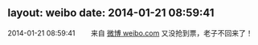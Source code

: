 layout: weibo
date: 2014-01-21 08:59:41
---
2014-01-21 08:59:41  &nbsp;&nbsp;&nbsp;&nbsp;&nbsp;&nbsp; 来自 <a href="http://weibo.com/" rel="nofollow">微博 weibo.com</a>
又没抢到票，老子不回来了！ ​​​
